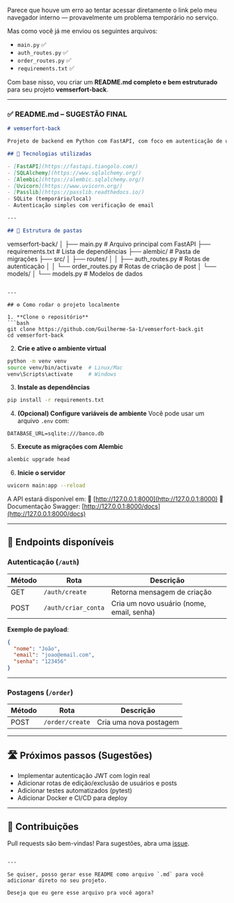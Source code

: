Parece que houve um erro ao tentar acessar diretamente o link pelo meu navegador interno — provavelmente um problema temporário no serviço.

Mas como você já me enviou os seguintes arquivos:

* `main.py` ✅
* `auth_routes.py` ✅
* `order_routes.py` ✅
* `requirements.txt` ✅

Com base nisso, vou criar um **README.md completo e bem estruturado** para seu projeto **vemserfort-back**.

---

### ✅ README.md – SUGESTÃO FINAL

```markdown
# vemserfort-back

Projeto de backend em Python com FastAPI, com foco em autenticação de usuários e criação de postagens.

## 🚀 Tecnologias utilizadas

- [FastAPI](https://fastapi.tiangolo.com/)
- [SQLAlchemy](https://www.sqlalchemy.org/)
- [Alembic](https://alembic.sqlalchemy.org/)
- [Uvicorn](https://www.uvicorn.org/)
- [Passlib](https://passlib.readthedocs.io/)
- SQLite (temporário/local)
- Autenticação simples com verificação de email

---

## 📁 Estrutura de pastas

```

vemserfort-back/
│
├── main.py                     # Arquivo principal com FastAPI
├── requirements.txt            # Lista de dependências
├── alembic/                    # Pasta de migrações
├── src/
│   ├── routes/
│   │   ├── auth\_routes.py      # Rotas de autenticação
│   │   └── order\_routes.py     # Rotas de criação de post
│   └── models/
│       └── models.py           # Modelos de dados

````

---

## ⚙️ Como rodar o projeto localmente

1. **Clone o repositório**
```bash
git clone https://github.com/Guilherme-Sa-1/vemserfort-back.git
cd vemserfort-back
````

2. **Crie e ative o ambiente virtual**

```bash
python -m venv venv
source venv/bin/activate  # Linux/Mac
venv\Scripts\activate     # Windows
```

3. **Instale as dependências**

```bash
pip install -r requirements.txt
```

4. **(Opcional) Configure variáveis de ambiente**
   Você pode usar um arquivo `.env` com:

```env
DATABASE_URL=sqlite:///banco.db
```

5. **Execute as migrações com Alembic**

```bash
alembic upgrade head
```

6. **Inicie o servidor**

```bash
uvicorn main:app --reload
```

A API estará disponível em:
📍 [http://127.0.0.1:8000](http://127.0.0.1:8000)
📄 Documentação Swagger: [http://127.0.0.1:8000/docs](http://127.0.0.1:8000/docs)

---

## 🔐 Endpoints disponíveis

### Autenticação (`/auth`)

| Método | Rota                | Descrição                                 |
| ------ | ------------------- | ----------------------------------------- |
| GET    | `/auth/create`      | Retorna mensagem de criação               |
| POST   | `/auth/criar_conta` | Cria um novo usuário (nome, email, senha) |

**Exemplo de payload**:

```json
{
  "nome": "João",
  "email": "joao@email.com",
  "senha": "123456"
}
```

---

### Postagens (`/order`)

| Método | Rota            | Descrição              |
| ------ | --------------- | ---------------------- |
| POST   | `/order/create` | Cria uma nova postagem |

---

## 🛣️ Próximos passos (Sugestões)

* Implementar autenticação JWT com login real
* Adicionar rotas de edição/exclusão de usuários e posts
* Adicionar testes automatizados (pytest)
* Adicionar Docker e CI/CD para deploy

---

## 🤝 Contribuições

Pull requests são bem-vindas!
Para sugestões, abra uma [issue](https://github.com/Guilherme-Sa-1/vemserfort-back/issues).

```

---

Se quiser, posso gerar esse README como arquivo `.md` para você adicionar direto no seu projeto.

Deseja que eu gere esse arquivo pra você agora?
```
